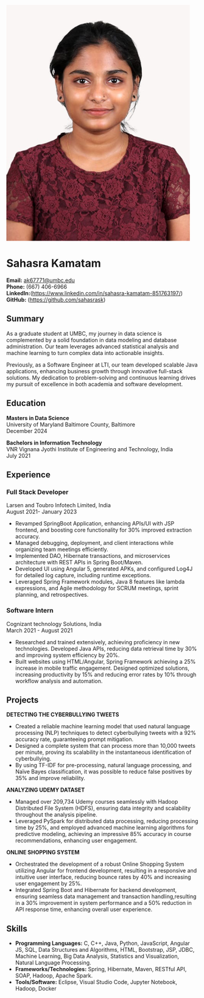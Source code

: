 ![Headshot](headshot.jpeg)

# Sahasra Kamatam

**Email:** ak67771@umbc.edu  
**Phone:** (667) 406-6966  
**LinkedIn:**(https://www.linkedin.com/in/sahasra-kamatam-851763197/)  
**GitHub:** (https://github.com/sahasrask)

## Summary
As a graduate student at UMBC, my journey in data science is complemented by a solid foundation in data modeling and database administration. Our team leverages advanced statistical analysis and machine learning to turn complex data into actionable insights.

Previously, as a Software Engineer at LTI, our team developed scalable Java applications, enhancing business growth through innovative full-stack solutions. My dedication to problem-solving and continuous learning drives my pursuit of excellence in both academia and software development.

## Education
**Masters in Data Science**  
University of Maryland Baltimore County, Baltimore  
December 2024

**Bachelors in Information Technology**  
VNR Vignana Jyothi Institute of Engineering and Technology, India  
July 2021

## Experience

### Full Stack Developer  
Larsen and Toubro Infotech Limited, India  
August 2021- January 2023

- Revamped SpringBoot Application, enhancing APIs/UI with JSP frontend, and boosting core functionality for 30% improved extraction accuracy.
- Managed debugging, deployment, and client interactions while organizing team meetings efficiently.
- Implemented DAO, Hibernate transactions, and microservices architecture with REST APIs in Spring Boot/Maven.
- Developed UI using Angular 5, generated APKs, and configured Log4J for detailed log capture, including runtime exceptions.
- Leveraged Spring Framework modules, Java 8 features like lambda expressions, and Agile methodology for SCRUM meetings, sprint planning, and retrospectives.

### Software Intern  
Cognizant technology Solutions, India  
March 2021 - August 2021

- Researched and trained extensively, achieving proficiency in new technologies. Developed Java APIs, reducing data retrieval time by 30% and improving system efficiency by 20%.
- Built websites using HTML/Angular, Spring Framework achieving a 25% increase in mobile traffic engagement. Designed optimized solutions, increasing productivity by 15% and reducing error rates by 10% through workflow analysis and automation.

## Projects
**DETECTING THE CYBERBULLYING TWEETS**  
- Created a reliable machine learning model that used natural language processing (NLP) techniques to detect cyberbullying tweets with a 92% accuracy rate, guaranteeing prompt mitigation.
- Designed a complete system that can process more than 10,000 tweets per minute, proving its scalability in the instantaneous
identification of cyberbullying.
- By using TF-IDF for pre-processing, natural language processing, and Naïve Bayes classification, it was possible to reduce false
positives by 35% and improve reliability.

**ANALYZING UDEMY DATASET**  
- Managed over 209,734 Udemy courses seamlessly with Hadoop Distributed File System (HDFS), ensuring data integrity and scalability throughout the analysis pipeline.
- Leveraged PySpark for distributed data processing, reducing processing time by 25%, and employed advanced machine learning algorithms for predictive modeling, achieving an impressive 85% accuracy in course recommendations, enhancing user engagement.

**ONLINE SHOPPING SYSTEM**  
- Orchestrated the development of a robust Online Shopping System utilizing Angular for frontend development, resulting in a responsive and intuitive user interface, reducing bounce rates by 40% and increasing user engagement by 25%.
- Integrated Spring Boot and Hibernate for backend development, ensuring seamless data management and transaction handling,resulting in a 30% improvement in system performance and a 50% reduction in API response time, enhancing overall user experience.


## Skills
- **Programming Languages:** C, C++, Java, Python, JavaScript, Angular JS, SQL, Data Structures and Algorithms, HTML, Bootstrap, JSP, JDBC, Machine Learning, Big Data Analysis, Statistics and Visualization, Natural Language Processing.
- **Frameworks/Technologies:** Spring, Hibernate, Maven, RESTful API, SOAP, Hadoop, Apache Spark.
- **Tools/Software:** Eclipse, Visual Studio Code, Jupyter Notebook, Hadoop, Docker

